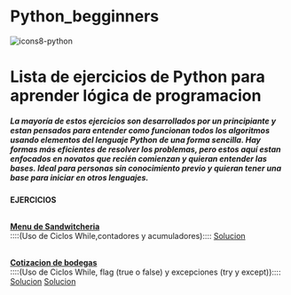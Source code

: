 # Python_begginners
![icons8-python](https://github.com/devroacl/Pythonbegginners/assets/113223017/9de836c8-c32d-4ecc-b80a-e2d350b30696)


  <h1>Lista de ejercicios de Python para aprender lógica de programacion</h1>

<h5>La mayoría de estos ejercicios son desarrollados por un principiante y estan pensados para entender como funcionan todos los algoritmos usando elementos del lenguaje Python de una forma sencilla. 
Hay formas más eficientes de resolver los problemas, pero estos aquí estan enfocados en novatos que recién comienzan y quieran entender las bases. 
Ideal para personas sin conocimiento previo y quieran tener una base para iniciar en otros lenguajes.
</h5>

<b>EJERCICIOS </b>


<p>
 <br><b><a href="https://github.com/devroacl/Pythonbegginners/blob/main/menuSandwicheria.md" title="Problema propuesto">Menu de Sandwitcheria</a></b><br>
::::(Uso de Ciclos While,contadores y acumuladores)::::
  <a href="https://github.com/devroacl/Pythonbegginners/blob/main/menusandwicheria.py" title="Solucion">Solucion</a></p>

<p>
 <br><b><a href="https://github.com/devroacl/Pythonbegginners/blob/main/cotizacionbodeg.md" title="Problema propuesto">Cotizacion de bodegas</a></b><br>
::::(Uso de Ciclos While, flag (true o false) y excepciones (try y except))::::
  <a href="https://github.com/devroacl/Pythonbegginners/blob/main/cotizacionbodeg_01.py" title="Solucion">Solucion</a>
  <a href="https://github.com/devroacl/Pythonbegginners/blob/main/cotizacionbodeg_02.py" title="Solucion2">Solucion</a>
</p>


